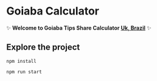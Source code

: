 # Goiaba Calculator

✨ **Welcome to Goiaba Tips Share Calculator [Uk, Brazil](https://goiaba-ltd.com)** ✨

## Explore the project

```
npm install
```
```
npm run start
```


